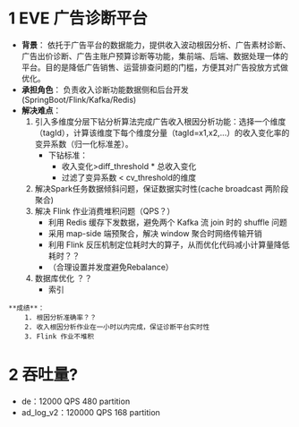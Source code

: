 # 1 EVE 广告诊断平台
- **背景**：
依托于广告平台的数据能力，提供收入波动根因分析、广告素材诊断、广告出价诊断、广告主账户预算诊断等功能，集前端、后端、数据处理一体的平台。目的是降低广告销售、运营排查问题的门槛，方便其对广告投放方式做优化。
- **承担角色**：
负责收入诊断功能数据侧和后台开发(SpringBoot/Flink/Kafka/Redis)
- **解决难点**：
    1. 引入多维度分层下钻分析算法完成广告收入根因分析功能：选择一个维度（tagId），计算该维度下每个维度分量（tagId=x1,x2,...）的收入变化率的变异系数（归一化标准差）。
        - 下钻标准：    
            - 收入变化>diff_threshold * 总收入变化
            - 过滤了变异系数 \< cv_threshold的维度
    2. 解决Spark任务数据倾斜问题，保证数据实时性(cache broadcast 两阶段聚合)
    3. 解决 Flink 作业消费堆积问题（QPS？）
        - 利用 Redis 缓存下发数据，避免两个 Kafka 流 join 时的 shuffle 问题
        - 采用 map-side 端预聚合，解决 window 聚合时网络传输开销
        - 利用 Flink 反压机制定位耗时大的算子，从而优化代码减小计算量降低耗时？？
        - （合理设置并发度避免Rebalance）
    4. 数据库优化 ？？
        - 索引






```    
**成绩**：
    1. 根因分析准确率？？
    2. 收入根因分析作业在一小时以内完成，保证诊断平台实时性
    3. Flink 作业不堆积
```

# 2 吞吐量?
- de：12000 QPS  480 partition
- ad_log_v2：120000 QPS  168 partition

